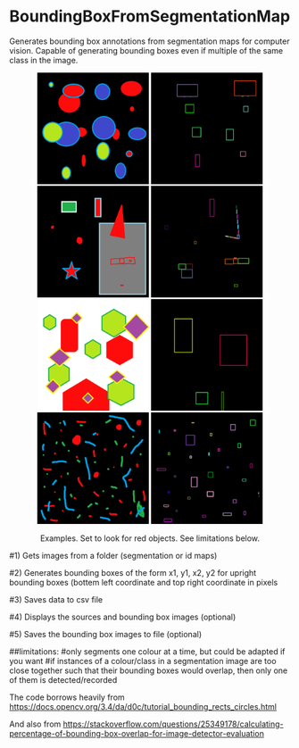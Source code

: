 # BoundingBoxFromSegmentationMap

Generates bounding box annotations from segmentation maps for computer vision.  Capable of generating bounding boxes even if multiple of the same class in the image.  

<p align = 'center'>
<img src = 'img1.png' height = '200px'>
<img src = '0001_box.png' height = '200px'>
  <br>
<img src = 'img2.png' height = '200px'>
<img src = '0002_box.png' height = '200px'>
  <br>
<img src = 'img3.png' height = '200px'>
<img src = '0003_box.png' height = '200px'>
  <br>
<img src = 'img4.png' height = '200px'>
<img src = '0004_box.png' height = '200px'>

<p align = 'center'>
Examples.  Set to look for red objects.  See limitations below.
</p>

#1) Gets images from a folder (segmentation or id maps) 

#2) Generates bounding boxes of the form x1, y1, x2, y2 for upright bounding boxes (bottem left coordinate and top right coordinate in pixels 

#3) Saves data to csv file 

#4) Displays the sources and bounding box images (optional) 

#5) Saves the bounding box images to file (optional)

##limitations:
#only segments one colour at a time, but could be adapted if you want
#if instances of a colour/class in a segmentation image are too close together such that their bounding boxes would overlap, then only one of them is detected/recorded

The code borrows heavily from 
https://docs.opencv.org/3.4/da/d0c/tutorial_bounding_rects_circles.html

And also from
https://stackoverflow.com/questions/25349178/calculating-percentage-of-bounding-box-overlap-for-image-detector-evaluation
